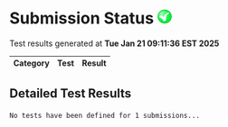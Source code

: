 # Submission Status ![PASS](https://raw.githubusercontent.com/bjucps/cps450-tests/main/images/pass.png)

Test results generated at **Tue Jan 21 09:11:36 EST 2025**

Category | Test | Result
---------|------|-------



## Detailed Test Results
```
No tests have been defined for 1 submissions...
```

